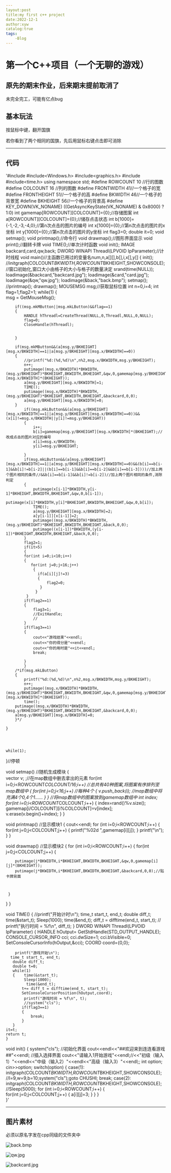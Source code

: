 ```yaml
---
layout:post
title:my first c++ project
date:2022-12-1
author:xyw
catalog:true
tags:
    -Blog
---
```

# 第一个C++项目（一个无聊的游戏）



## 原先的期末作业，后来期末提前取消了

未完全完工，可能有亿点bug

## 基本玩法

按鼠标中键，翻开国旗

若你看到了两个相同的国旗，先后用鼠标右键点击即可消除

****

## 代码

'#include<iostream>
#include<Windows.h>
#include<graphics.h>
#include<vector>
#include<time.h>
using namespace std;
#define ROWCOUNT 10 //行的图数
#define COLCOUNT 16 //列的图数
#define FRONTWIDTH 41//一个格子的宽
#define FRONTHEIGHT 51//一个格子的高
#define BKWIDTH 46//一个格子的背景宽
#define BKHEIGHT 56//一个格子的背景高
#define KEY_DOWN(VK_NONAME) ((GetAsyncKeyState(VK_NONAME) & 0x8000) ? 1:0)
int gamemap[ROWCOUNT][COLCOUNT]={0};//存储图案
int a[ROWCOUNT][COLCOUNT]={0};//储存点击状态
int b[1000]={-1,-2,-3,-4,0};//第n次点击的图片的编号
int x[1000]={0};//第n次点击的图片的x坐标
int y[1000]={0};//第n次点击的图片的y坐标
int flag3=0;
double it=0;
void setmap();
void printmap();//命令行
void drawmap();//图形界面显示
void print();//翻转卡牌
void TIME();//单次计时函数
void init();
IMAGE backcard,card,qw,back;
DWORD WINAPI Threadl(LPVOID IpParameter);//计时线程
void main()//主函数已用过的变量名num,n,a[][],b[],i,x[],y[]
{
    init();
    //initgraph(COLCOUNT*BKWIDTH,ROWCOUNT*BKHEIGHT,SHOWCONSOLE);//窗口初始化,窗口大小由格子的大小与格子的数量决定
    srand(time(NULL));
    loadimage(&backcard,"backcard.jpg");
    loadimage(&card,"card.jpg");
    loadimage(&qw,"qw.jpg");
    loadimage(&back,"back.bmp");
    setmap();
    //printmap();
    drawmap();
    MOUSEMSG msg;//获取鼠标位置
    int n=0,i=4;
    int flag=1,flag2=1;
    while(1)
    {  
        msg = GetMouseMsg();

        if((msg.mkMButton||msg.mkLButton)&&flag==1)
        {
            HANDLE hThreadl=CreateThread(NULL,0,Threadl,NULL,0,NULL);
            flag=0;
            CloseHandle(hThreadl);
    
    
        }
    
        if(msg.mkMButton&&(a[msg.y/BKHEIGHT][msg.x/BKWIDTH]==1||a[msg.y/BKHEIGHT][msg.x/BKWIDTH]==0))
        {
            //printf("%d:(%d,%d)\n",n%2,msg.x/BKWIDTH,msg.y/BKHEIGHT);
            n++;
            putimage((msg.x/BKWIDTH)*BKWIDTH,(msg.y/BKHEIGHT)*BKHEIGHT,BKWIDTH,BKHEIGHT,&qw,0,gamemap[msg.y/BKHEIGHT][msg.x/BKWIDTH]*(BKHEIGHT));
            a[msg.y/BKHEIGHT][msg.x/BKWIDTH]=1;
            TIME();
            putimage((msg.x/BKWIDTH)*BKWIDTH,(msg.y/BKHEIGHT)*BKHEIGHT,BKWIDTH,BKHEIGHT,&backcard,0,0);
            a[msg.y/BKHEIGHT][msg.x/BKWIDTH]=0;
        }
            if((msg.mkLButton&&(a[msg.y/BKHEIGHT][msg.x/BKWIDTH]==1||a[msg.y/BKHEIGHT][msg.x/BKWIDTH]==0))&&(x[i]!=msg.x/BKWIDTH||y[i]!=msg.y/BKHEIGHT))
            {
                i++;
                b[i]=gamemap[msg.y/BKHEIGHT][msg.x/BKWIDTH]*(BKHEIGHT);//改成点击的图片对应的编号
                x[i]=msg.x/BKWIDTH;
                y[i]=msg.y/BKHEIGHT;
    
            }
            if(msg.mkLButton&&(a[msg.y/BKHEIGHT][msg.x/BKWIDTH]==1||a[msg.y/BKHEIGHT][msg.x/BKWIDTH]==0)&&(b[i]==b[i-1]&&b[i]!=b[i-2]||(b[i]==b[i-1]&&b[i]==b[i-2]&&b[i]==b[i-3])))//加上两个图片相同的条件//&&b[i]==b[i-1]&&b[i]!=b[i-2])//加上两个图片相同的条件,消除判定
            {
                putimage(x[i-1]*BKWIDTH,y[i-1]*BKHEIGHT,BKWIDTH,BKHEIGHT,&qw,0,b[i-1]);
                putimage(x[i]*BKWIDTH,y[i]*BKHEIGHT,BKWIDTH,BKHEIGHT,&qw,0,b[i]);
                TIME();
                a[msg.y/BKHEIGHT][msg.x/BKWIDTH]=2;
                a[y[i-1]][x[i-1]]=2;
                putimage((msg.x/BKWIDTH)*BKWIDTH,(msg.y/BKHEIGHT)*BKHEIGHT,BKWIDTH,BKHEIGHT,&back,0,0);
                putimage((x[i-1])*BKWIDTH,(y[i-1])*BKHEIGHT,BKWIDTH,BKHEIGHT,&back,0,0);
            }
            flag2=1;
            if(it>5)
            {
            for(int i=0;i<10;i++)
            {
               for(int j=0;j<16;j++)
                {
                  if(a[i][j]!=3)
                  {
                      flag2=0;
                   }
                 }
             }
            if(flag2==1)
            {
                flag3=1;
                //ExitHandle;
                //
            }
            if(flag3==1)
            {
                cout<<"游戏结束"<<endl;
                cout<<"你的得分是"<<endl;
                cout<<"你的用时是"<<it<<endl;
                break;
    
            }
            }
        /*if(msg.mkLButton)
        {
            printf("%d:(%d,%d)\n",n%2,msg.x/BKWIDTH,msg.y/BKHEIGHT);
            n++;
            putimage((msg.x/BKWIDTH)*BKWIDTH,(msg.y/BKHEIGHT)*BKHEIGHT,BKWIDTH,BKHEIGHT,&qw,0,gamemap[msg.y/BKHEIGHT][msg.x/BKWIDTH]*(BKHEIGHT));
            time();
        putimage((msg.x/BKWIDTH)*BKWIDTH,(msg.y/BKHEIGHT)*BKHEIGHT,BKWIDTH,BKHEIGHT,&backcard,0,0);
        a[msg.y/BKHEIGHT][msg.x/BKWIDTH]=0;
        }*/
    
    }
    
    
    
    
    while(1);

}//停顿

void setmap()               //随机生成模块
{  
    vector<int> v;                                          ;//在map数组中删去拿出的元素
for(int i=0;i<ROWCOUNT*COLCOUNT/16;i++)          //总共有40种图案,将图案有序排列至map数组中
{
    for(int j=0;j<16;j++)                             //每种4个
    {
        v.push_back(i);                                    //map数组中将充满4个0,4个1……
    }
}
//将map数组中的图案放到gamemap数组中
     int index;
    for(int i=0;i<ROWCOUNT*COLCOUNT;i++)
{
index=rand()%v.size();
gamemap[i/COLCOUNT][i%COLCOUNT]=v[index];
v.erase(v.begin()+index);
}
}

void printmap()                             //显示模块1
{
    cout<<endl;
for (int i=0;i<ROWCOUNT;i++)
  {  for(int j=0;j<COLCOUNT;j++)
    {
    printf("%02d ",gamemap[i][j]);
    }
printf("\n");
  }
}

void drawmap()                        //显示模块2
{
for (int i=0;i<ROWCOUNT;i++)
  {  for(int j=0;j<COLCOUNT;j++)
    {

        putimage(j*BKWIDTH,i*BKHEIGHT,BKWIDTH,BKHEIGHT,&qw,0,gamemap[i][j]*(BKHEIGHT));
        putimage(j*BKWIDTH,i*BKHEIGHT,BKWIDTH,BKHEIGHT,&backcard,0,0);//贴卡牌背面
    
    
    
     }

  }
}

void TIME()
{
    //printf("开始计时\n");
   time_t start_t, end_t;
   double diff_t;
              time(&start_t);
            Sleep(1000);
             time(&end_t);
            diff_t = difftime(end_t, start_t);
           // printf("执行时间 = %f\n", diff_t);
}
DWORD WINAPI Threadl(LPVOID IpParameter)
{
    HANDLE hOutput= GetStdHandle(STD_OUTPUT_HANDLE);
    CONSOLE_CURSOR_INFO cci;
    cci.dwSize=1;
    cci.bVisible=0;
    SetConsoleCursorInfo(hOutput,&cci);
    COORD coord={0,0};

        printf("游戏开始\n");
      time_t start_t, end_t;
       double diff_t;
       double t=0;
       while(1)
       {    time(&start_t);
            Sleep(1000);
             time(&end_t);
           t+= diff_t = difftime(end_t, start_t);
           SetConsoleCursorPosition(hOutput,coord);
            printf("游戏时间 = %f\n", t);
            //system("cls");
           if(flag3==1)
           {
               break;
           }
       }
    it=t;
    return t;
    }

void init()
{
    system("cls");
    //初始化界面
    cout<<endl<<"##欢迎来到连连看游戏##"<<endl;
    //插入选择界面
    cout<<"请输入1开始游戏"<<endl;//<<"初级（输入1）"<<endl<<"中级（输入2）"<<endl<<"高级（输入3）"<<endl;;
    int option;
    cin>>option;
    switch(option)
    {
        case(1):
            initgraph(COLCOUNT*BKWIDTH,ROWCOUNT*BKHEIGHT,SHOWCONSOLE);
            //l=9,w=9,b=10;system("cls");goto CHUSHI;
            break;
        case(2):
            initgraph(COLCOUNT*BKWIDTH,ROWCOUNT*BKHEIGHT,SHOWCONSOLE);
            //Sleep(5000);
            for (int i=0;i<ROWCOUNT;i++)
           {  
               for(int j=0;j<COLCOUNT;j++)
               {
                   a[i][j]=3;
               }
            }
           }                   
}'

****

## 图片素材

必须以原名字发在cpp同级的文件夹中

![back.bmp](![](https://s3.uuu.ovh/imgs/2022/12/01/36e7294d9056d8e4.bmp))

![qw.jpg](![](https://s3.uuu.ovh/imgs/2022/12/01/7ed544c93edd7cea.jpg))

![backcard.jpg](![](https://s3.uuu.ovh/imgs/2022/12/01/c3091ccf514ed684.jpg))


